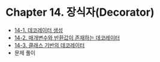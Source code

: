 # Chapter 14. 장식자(Decorator)

- [14-1. 데코레이터 생성](14_1/contents.md)
- [14-2. 매개변수와 반환값이 존재하는 데코레이터](14_2/contents.md)
- [14-3. 클래스 기반의 데코레이터](14_3/contents.md)
- 문제 풀이
